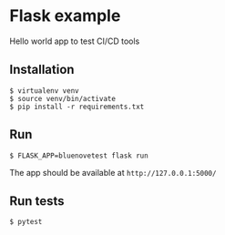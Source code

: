 # Flask example

Hello world app to test CI/CD tools

## Installation

```
$ virtualenv venv
$ source venv/bin/activate
$ pip install -r requirements.txt
```

## Run

```
$ FLASK_APP=bluenovetest flask run
```

The app should be available at `http://127.0.0.1:5000/`

## Run tests

```
$ pytest
```